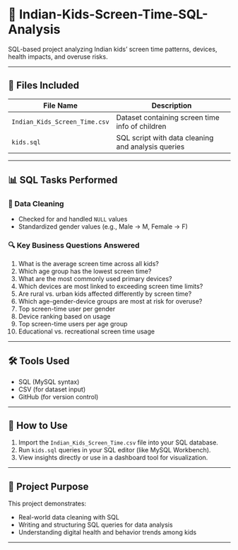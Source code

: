# 📱 Indian-Kids-Screen-Time-SQL-Analysis
SQL-based project analyzing Indian kids’ screen time patterns, devices, health impacts, and overuse risks.

---

## 📁 Files Included

| File Name                     | Description                                           |
|-------------------------------|-------------------------------------------------------|
| `Indian_Kids_Screen_Time.csv` | Dataset containing screen time info of children      |
| `kids.sql`                    | SQL script with data cleaning and analysis queries   |

---

## 📊 SQL Tasks Performed

### 🔧 Data Cleaning
- Checked for and handled `NULL` values
- Standardized gender values (e.g., Male → M, Female → F)

### 🔍 Key Business Questions Answered

1. What is the average screen time across all kids?
2. Which age group has the lowest screen time?
3. What are the most commonly used primary devices?
4. Which devices are most linked to exceeding screen time limits?
5. Are rural vs. urban kids affected differently by screen time?
6. Which age-gender-device groups are most at risk for overuse?
7. Top screen-time user per gender
8. Device ranking based on usage
9. Top screen-time users per age group
10. Educational vs. recreational screen time usage

---

## 🛠️ Tools Used

- SQL (MySQL syntax)
- CSV (for dataset input)
- GitHub (for version control)

---

## 🚀 How to Use

1. Import the `Indian_Kids_Screen_Time.csv` file into your SQL database.
2. Run `kids.sql` queries in your SQL editor (like MySQL Workbench).
3. View insights directly or use in a dashboard tool for visualization.

---

## 🎯 Project Purpose

This project demonstrates:
- Real-world data cleaning with SQL
- Writing and structuring SQL queries for data analysis
- Understanding digital health and behavior trends among kids

---
